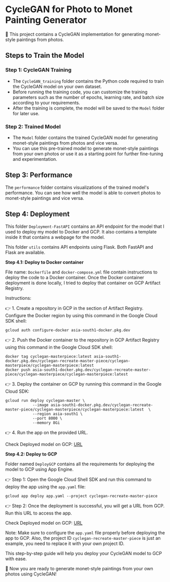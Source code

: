 # CycleGAN for Photo to Monet Painting Generator

🎨 This project contains a CycleGAN implementation for generating monet-style paintings from photos. 

## Steps to Train the Model

### Step 1: CycleGAN Training
* The `CycleGAN_training` folder contains the Python code required to train the CycleGAN model on your own dataset.
* Before running the training code, you can customize the training parameters such as the number of epochs, learning rate, and batch size according to your requirements.
* After the training is complete, the model will be saved to the `Model` folder for later use.

### Step 2: Trained Model
* The `Model` folder contains the trained CycleGAN model for generating monet-style paintings from photos and vice versa.
* You can use this pre-trained model to generate monet-style paintings from your own photos or use it as a starting point for further fine-tuning and experimentation.

## Step 3: Performance

The `performance` folder contains visualizations of the trained model's performance. You can see how well the model is able to convert photos to monet-style paintings and vice versa.

## Step 4: Deployment

This folder `Deployment-FastAPI` contains an API endpoint for the model that I used to deploy my model to Docker and GCP. It also contains a template inside it that contains a webpage for the model.

This folder `utils` contains API endpoints using Flask. Both FastAPI and Flask are available.

**Step 4.1: Deploy to Docker container**

File name: `Dockerfile` and `docker-compose.yml` file contain instructions to deploy the code to a Docker container. Once the Docker container deployment is done locally, I tried to deploy that container on GCP Artifact Registry.

Instructions:

👉 1. Create a repository in GCP in the section of Artifact Registry. Configure the Docker region by using this command in the Google Cloud SDK shell:
```
gcloud auth configure-docker asia-south1-docker.pkg.dev
```
👉 2. Push the Docker container to the repository in GCP Artifact Registry using this command in the Google Cloud SDK shell:
```
docker tag cyclegan-masterpiece:latest asia-south1-docker.pkg.dev/cyclegan-recreate-master-piece/cyclegan-masterpiece/cyclegan-masterpiece:latest 
docker push asia-south1-docker.pkg.dev/cyclegan-recreate-master-piece/cyclegan-masterpiece/cyclegan-masterpiece:latest
```
👉 3. Deploy the container on GCP by running this command in the Google Cloud SDK:
```
gcloud run deploy cyclegan-master \
			--image asia-south1-docker.pkg.dev/cyclegan-recreate-master-piece/cyclegan-masterpiece/cyclegan-masterpiece:latest  \
			--region asia-south1 \
			--port 8000 \
			--memory 8Gi 
```
👉 4. Run the app on the provided URL.

Check Deployed model on GCP: [URL](https://cyclegan-master-tvxidpiv6a-el.a.run.app/)


**Step 4.2: Deploy to GCP**

Folder named `DeployGCP` contains all the requirements for deploying the model to GCP using App Engine.

👉 Step 1: Open the Google Cloud Shell SDK and run this command to deploy the app using the `app.yaml` file:
```
gcloud app deploy app.yaml --project cyclegan-recreate-master-piece
```
👉 Step 2: Once the deployment is successful, you will get a URL from GCP. Run this URL to access the app.

Check Deployed model on GCP: [URL](https://cyclegan-recreate-master-piece.el.r.appspot.com/)

Note: Make sure to configure the `app.yaml` file properly before deploying the app to GCP. Also, the project ID `cyclegan-recreate-master-piece` is just an example, you need to replace it with your own project ID.

This step-by-step guide will help you deploy your CycleGAN model to GCP with ease.

🚀 Now you are ready to generate monet-style paintings from your own photos using CycleGAN!
